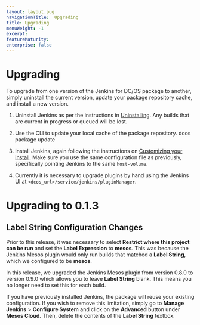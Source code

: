 ```yaml
---
layout: layout.pug
navigationTitle:  Upgrading
title: Upgrading
menuWeight: -1
excerpt:
featureMaturity:
enterprise: false
---
```

<h1>Upgrading</h1>

To upgrade from one version of the Jenkins for DC/OS package to another, simply uninstall the current version, update your package repository cache, and install a new version.

<ol>
<li>Uninstall Jenkins as per the instructions in <a href="/services/jenkins/uninstall/">Uninstalling</a>. Any builds that are current in progress or queued will be lost.</p></li>
<li><p>Use the CLI to update your local cache of the package repository. 
    dcos package update</p></li>
<li><p>Install Jenkins, again following the instructions on <a href="/services/jenkins/custom-install/">Customizing your install</a>. Make sure you use the same configuration file as previously, specifically pointing Jenkins to the same <code>host-volume</code>.</p></li>
<li><p>Currently it is necessary to upgrade plugins by hand using the Jenkins UI at <code>&lt;dcos_url&gt;/service/jenkins/pluginManager</code>.</p></li>
</ol>

<h1>Upgrading to 0.1.3</h1>

<h2>Label String Configuration Changes</h2>

<p>Prior to this release, it was necessary to select <strong>Restrict where this project can be run</strong> and set the <strong>Label Expression</strong> to <strong>mesos</strong>. This was because the Jenkins Mesos plugin would only run builds that matched a <strong>Label String</strong>, which we configured to be <strong>mesos</strong>.

In this release, we upgraded the Jenkins Mesos plugin from version 0.8.0 to version 0.9.0 which allows you to leave <strong>Label String</strong> blank. This means you no longer need to set this for each build.

If you have previously installed Jenkins, the package will reuse your existing configuration. If you wish to remove this limitation, simply go to <strong>Manage Jenkins</strong> > <strong>Configure System</strong> and click on the <strong>Advanced</strong> button under <strong>Mesos Cloud</strong>. Then, delete the contents of the <strong>Label String</strong> textbox.
